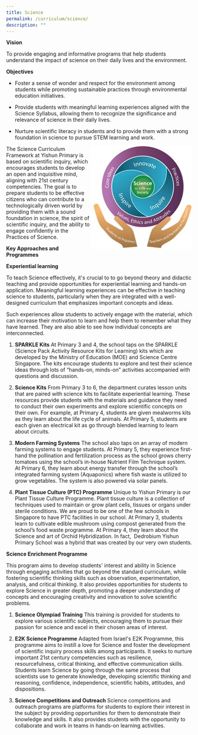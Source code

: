 ```yaml
---
title: Science
permalink: /curriculum/science/
description: ""
---
```

**Vision**

To provide engaging and informative programs that help students understand the impact of science on their daily lives and the environment.

**Objectives**

*   Foster a sense of wonder and respect for the environment among students while promoting sustainable practices through environmental education initiatives.
    
*   Provide students with meaningful learning experiences aligned with the Science Syllabus, allowing them to recognize the significance and relevance of science in their daily lives.
    
*   Nurture scientific literacy in students and to provide them with a strong foundation in science to pursue STEM learning and work.
  
<img src="/images/Experience/Curriculum/science_01_v1.jpg" style="width:274px;height:280px; float: right">The Science Curriculum Framework at Yishun Primary is based on scientific inquiry, which encourages students to develop an open and inquisitive mind, aligning with 21st century competencies. The goal is to prepare students to be effective citizens who can contribute to a technologically driven world by providing them with a sound foundation in science, the spirit of scientific inquiry, and the ability to engage confidently in the Practices of Science.

**Key Approaches and&nbsp; Programmes**

**Experiential learning**

To teach Science effectively, it's crucial to to go beyond theory and didactic teaching and provide opportunities for experiential learning and hands-on application. Meaningful learning experiences can be effective in teaching science to students, particularly when they are integrated with a well-designed curriculum that emphasizes important concepts and ideas.&nbsp;

Such experiences allow students to actively engage with the material, which can increase their motivation to learn and help them to remember what they have learned. They are also able to see how individual concepts are interconnected.

1.  **SPARKLE Kits** At Primary 3 and 4, the school taps on the SPARKLE (Science Pack Activity Resource Kits for Learning) kits which are developed by the Ministry of Education (MOE) and Science Centre Singapore. The kits encourage students to explore and test their science ideas through lots of “hands-on, minds-on” activities accompanied with questions and discussion.
    
2.  **Science Kits** From Primary 3 to 6, the department curates lesson units that are paired with science kits to facilitate experiential learning. These resources provide students with the materials and guidance they need to conduct their own experiments and explore scientific concepts on their own. For example, at Primary 4, students are given mealworms kits as they learn about the life cycle of animals. At Primary 5, students are each given an electrical kit as go through blended learning to learn about circuits.
    
3.  **Modern Farming Systems** The school also taps on an array of modern farming systems to engage students. At Primary 5, they experience first-hand the pollination and fertilization process as the school grows cherry tomatoes using the school’s in-house Nutrient Film Technique system. At Primary 6, they learn about energy transfer through the school’s integrated farming system (Aquaponics) where fish waste is utilized to grow vegetables. The system is also powered via solar panels.
    
4.  **Plant Tissue Culture (PTC) Programme** Unique to Yishun Primary is our Plant Tissue Culture Programme. Plant tissue culture is a collection of techniques used to maintain or grow plant cells, tissues or organs under sterile conditions. We are proud to be one of the few schools in Singapore to have PTC facilities in our school. At Primary 3, students learn to cultivate edible mushroom using compost generated from the school’s food waste programme. At Primary 4, they learn about the Science and art of Orchid Hybridization. In fact,&nbsp; Dedrobium Yishun Primary School was a hybrid that was created by our very own students.

**Science Enrichment Programme**

This program aims to develop students' interest and ability in Science through engaging activities that go beyond the standard curriculum, while fostering scientific thinking skills such as observation, experimentation, analysis, and critical thinking. It also provides opportunities for students to explore Science in greater depth, promoting a deeper understanding of concepts and encouraging creativity and innovation to solve scientific problems.

1.  **Science Olympiad Training** This training is provided for students to explore various scientific subjects, encouraging them to pursue their passion for science and excel in their chosen areas of interest.&nbsp;
    
2.  **E2K Science Programme** Adapted from Israel's E2K Programme, this programme aims to instill a love for Science and foster the development of scientific inquiry process skills among participants. It seeks to nurture important 21st century competencies such as resilience, resourcefulness, critical thinking, and effective communication skills. Students learn Science by going through the same process that scientists use to generate knowledge, developing scientific thinking and reasoning, confidence, independence, scientific habits, attitudes, and dispositions.
    
3.  **Science Competitions and Outreach** Science competitions and outreach programs are platforms for students to explore their interest in the subject by providing opportunities for them to demonstrate their knowledge and skills. It also provides students with the opportunity to collaborate and work in teams in hands-on learning activities.